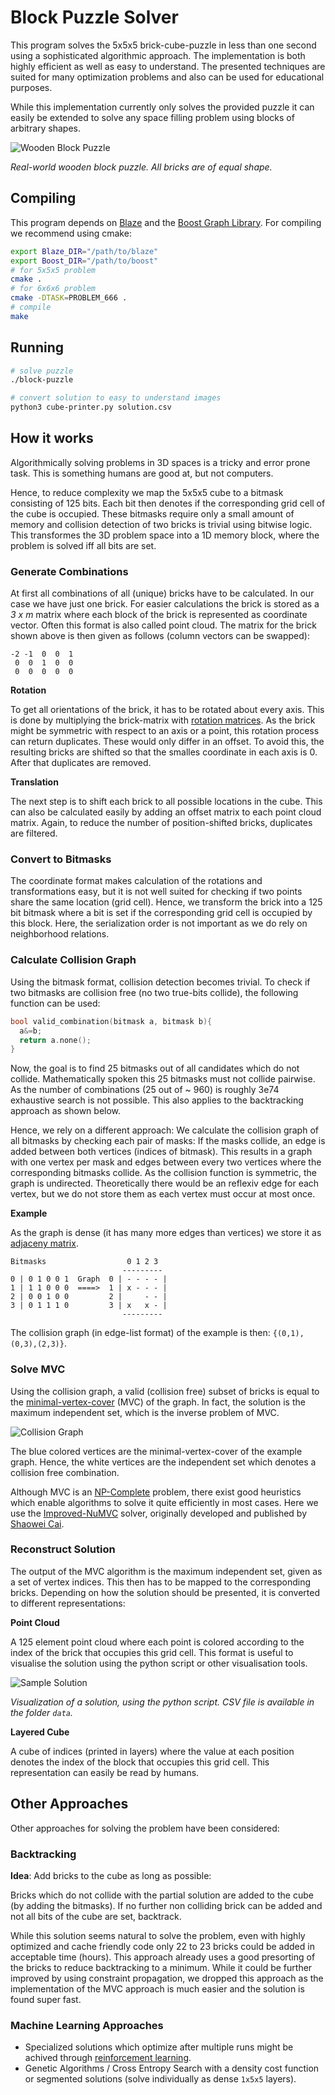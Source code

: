 # Block Puzzle Solver

This program solves the 5x5x5 brick-cube-puzzle in less than one second using a sophisticated algorithmic approach.
The implementation is both highly efficient as well as easy to understand.
The presented techniques are suited for many optimization problems and also can be used for educational purposes.

While this implementation currently only solves the provided puzzle it can easily be extended to solve any space filling problem
using blocks of arbitrary shapes.

![Wooden Block Puzzle](https://gist.githubusercontent.com/fmoessbauer/ed15ccb82cf2c4626fdbd17de7145506/raw/29f6d2a8fa59593d60f674093203e0028385af7f/cube_puzzle_small.jpg)

*Real-world wooden block puzzle. All bricks are of equal shape.*

## Compiling

This program depends on [Blaze](https://bitbucket.org/blaze-lib/blaze) and the [Boost Graph Library](http://www.boost.org/doc/libs/1_65_1/libs/graph/doc/index.html). For compiling we recommend using cmake:

```bash
export Blaze_DIR="/path/to/blaze"
export Boost_DIR="/path/to/boost"
# for 5x5x5 problem
cmake .
# for 6x6x6 problem
cmake -DTASK=PROBLEM_666 .
# compile
make
```

## Running

```bash
# solve puzzle
./block-puzzle

# convert solution to easy to understand images
python3 cube-printer.py solution.csv
```

## How it works

Algorithmically solving problems in 3D spaces is a tricky and error prone task.
This is something humans are good at, but not computers.

Hence, to reduce complexity we map the 5x5x5 cube to a bitmask consisting of 125 bits.
Each bit then denotes if the corresponding grid cell of the cube is occupied.
These bitmasks require only a small amount of memory and collision detection of two bricks is trivial using bitwise logic.
This transformes the 3D problem space into a 1D memory block, where the problem is solved iff all bits are set.

### Generate Combinations

At first all combinations of all (unique) bricks have to be calculated. In our case we have just one brick.
For easier calculations the brick is stored as a *3 x m* matrix where each block of the brick is represented as coordinate vector.
Often this format is also called point cloud.
The matrix for the brick shown above is then given as follows (column vectors can be swapped):

```
-2 -1  0  0  1
 0  0  1  0  0
 0  0  0  0  0
```

**Rotation**

To get all orientations of the brick, it has to be rotated about every axis.
This is done by multiplying the brick-matrix with [rotation matrices](https://en.wikipedia.org/wiki/Rotation_matrix).
As the brick might be symmetric with respect to an axis or a point, this rotation process can return duplicates.
These would only differ in an offset. To avoid this, the resulting bricks are shifted so that the smalles coordinate
in each axis is 0. After that duplicates are removed.

**Translation**

The next step is to shift each brick to all possible locations in the cube. This can also be calculated easily
by adding an offset matrix to each point cloud matrix. Again, to reduce the number of position-shifted bricks,
duplicates are filtered.

### Convert to Bitmasks

The coordinate format makes calculation of the rotations and transformations easy, but it is not well suited for checking if two points share the same location (grid cell). Hence, we transform the brick into a 125 bit bitmask where a bit is set if the corresponding grid cell is occupied by this block. Here, the serialization order is not important as we do rely on neighborhood relations.

### Calculate Collision Graph

Using the bitmask format, collision detection becomes trivial. To check if two bitmasks are collision free (no two true-bits collide), the following function can be used:

```cpp
bool valid_combination(bitmask a, bitmask b){
  a&=b;
  return a.none();
}
```

Now, the goal is to find 25 bitmasks out of all candidates which do not collide.
Mathematically spoken this 25 bitmasks must not collide pairwise.
As the number of combinations (25 out of ~ 960) is roughly 3e74 exhaustive search is not possible.
This also applies to the backtracking approach as shown below.

Hence, we rely on a different approach: We calculate the collision graph of all bitmasks by checking each pair of masks:
If the masks collide, an edge is added between both vertices (indices of bitmask).
This results in a graph with one vertex per mask and edges between every two vertices where the corresponding bitmasks collide.
As the collision function is symmetric, the graph is undirected.
Theoretically there would be an reflexiv edge for each vertex, but we do not store them as each vertex must occur at most once.

**Example**

As the graph is dense (it has many more edges than vertices) we store it as [adjaceny matrix](https://en.wikipedia.org/wiki/Adjacency_matrix).

```
Bitmasks                  0 1 2 3
                         ---------
0 | 0 1 0 0 1  Graph  0 | - - - - |
1 | 1 1 0 0 0  ====>  1 | x - - - |
2 | 0 0 1 0 0         2 |     - - |
3 | 0 1 1 1 0         3 | x   x - |
                         ---------
```

The collision graph (in edge-list format) of the example is then: `{(0,1),(0,3),(2,3)}`.

### Solve MVC

Using the collision graph, a valid (collision free) subset of bricks is equal to
the [minimal-vertex-cover](https://en.wikipedia.org/wiki/Vertex_cover) (MVC) of the graph.
In fact, the solution is the maximum independent set, which is the inverse problem of MVC.

![Collision Graph](https://gist.githubusercontent.com/fmoessbauer/ed15ccb82cf2c4626fdbd17de7145506/raw/baa1f075d3025c983f5e2c0ea89166693ebbfe36/sample-graph.png)

The blue colored vertices are the minimal-vertex-cover of the example graph.
Hence, the white vertices are the independent set which denotes a collision free combination.

Although MVC is an [NP-Complete](https://en.wikipedia.org/wiki/NP-completeness) problem,
there exist good heuristics which enable algorithms to solve it quite efficiently in most cases.
Here we use the [Improved-NuMVC](https://github.com/fmoessbauer/Improved-NuMVC) solver, originally developed and published by [Shaowei Cai](http://lcs.ios.ac.cn/~caisw/).

### Reconstruct Solution

The output of the MVC algorithm is the maximum independent set, given as a set of vertex indices.
This then has to be mapped to the corresponding bricks.
Depending on how the solution should be presented, it is converted to different representations:

**Point Cloud**

A 125 element point cloud where each point is colored according to the index of the brick that occupies this grid cell.
This format is useful to visualise the solution using the python script or other visualisation tools.

![Sample Solution](https://gist.githubusercontent.com/fmoessbauer/ed15ccb82cf2c4626fdbd17de7145506/raw/f262253f348004b5139e97a2d1bcd29b55bd3b07/solution_layers.png)

*Visualization of a solution, using the python script. CSV file is available in the folder `data`.*

**Layered Cube**

A cube of indices (printed in layers) where the value at each position denotes the index of the block that occupies this grid cell.
This representation can easily be read by humans.

## Other Approaches

Other approaches for solving the problem have been considered:

### Backtracking

**Idea**: Add bricks to the cube as long as possible:

Bricks which do not collide with the partial solution are added to the cube (by adding the bitmasks).
If no further non colliding brick can be added and not all bits of the cube are set, backtrack.

While this solution seems natural to solve the problem, even with highly optimized and cache friendly code only 22 to 23 bricks could be added in acceptable time (hours).
This approach already uses a good presorting of the bricks to reduce backtracking to a minimum.
While it could be further improved by using constraint propagation, we dropped this approach as the implementation of the MVC approach is much easier and the solution is found super fast.

### Machine Learning Approaches

- Specialized solutions which optimize after multiple runs might be achived through [reinforcement learning](https://arxiv.org/pdf/1704.01665.pdf).
- Genetic Algorithms / Cross Entropy Search with a density cost function or segmented solutions (solve individually as dense `1x5x5` layers).


